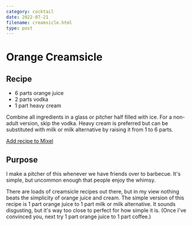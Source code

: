```yaml
---
category: cocktail
date: 2022-07-21
filename: creamsicle.html
type: post
---
```


# Orange Creamsicle

## Recipe

- 6 parts orange juice
- 2 parts vodka
- 1 part heavy cream

Combine all ingredients in a glass or pitcher half filled with ice. For a
non-adult version, skip the vodka. Heavy cream is preferred but can be
substituted with milk or milk alternative by raising it from 1 to 6 parts.

[Add recipe to Mixel](https://links.mixelcocktails.com/2PBH)

## Purpose

I make a pitcher of this whenever we have friends over to barbecue. It's simple,
but uncommon enough that people enjoy the whimsy.

There are loads of creamsicle recipes out there, but in my view nothing beats
the simplicity of orange juice and cream. The simple version of this recipe is 1
part orange juice to 1 part milk or milk alternative. It sounds disgusting, but
it's way too close to perfect for how simple it is. (Once I've convinced you,
next try 1 part orange juice to 1 part coffee.)
